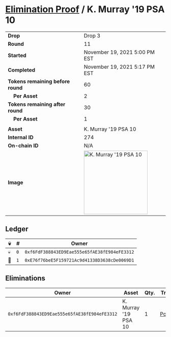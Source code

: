 # [Elimination Proof](./readme.md) / K. Murray &#039;19 PSA 10

|||
|---|---|
| **Drop** | Drop 3 |
| **Round** | 11 |
| **Started** | November 19, 2021 5:00 PM EST |
| **Completed** | November 19, 2021 5:17 PM EST |
| **Tokens remaining before round** | 60 |
| **&nbsp;&nbsp;&nbsp;&nbsp;Per Asset** | 2 |
| **Tokens remaining after round** | 30 |
| **&nbsp;&nbsp;&nbsp;&nbsp;Per Asset** | 1 |
| | |
| **Asset** | K. Murray &#039;19 PSA 10 |
| **Internal ID** | 274 |
| **On-chain ID** | N/A |
| **Image** | <img src="https://tcdn.blokpax.com/94d9199b-dc3f-452d-be1d-e61c60f60c94/fa02fa8d859f00eaca0f2b0d63389581f6d6fc3851c6385af56ea875e989cc97.jpg" height="200" alt="K. Murray &#039;19 PSA 10" /> |

## Ledger

| 💀 | # | Owner |
| --- | --- | --- |
| 💀 | `0` | `0xf6FdF388843ED9Eae555e65fAE38fE984eFE3312` |
| 👑 | `1` | `0xE76f76beE5F159721Ac9d41338D3638cDe0069D1` |


## Eliminations

| Owner | Asset | Qty. | Transaction |
| --- | --- | --- | --- |
| `0xf6FdF388843ED9Eae555e65fAE38fE984eFE3312` | K. Murray '19 PSA 10 | 1 | [Polygonscan](https://polygonscan.com/tx/0x349cd94e07a3a66dfc6bc87629255049cd8ff2684234e5273efb8e0e1eb53f56) |
